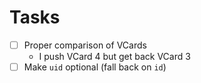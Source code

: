 # Tasks

- [ ] Proper comparison of VCards
  - I push VCard 4 but get back VCard 3
- [ ] Make `uid` optional (fall back on `id`)
